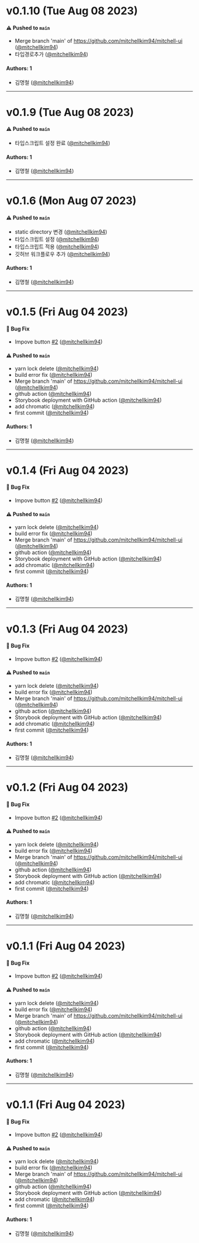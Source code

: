 # v0.1.10 (Tue Aug 08 2023)

#### ⚠️ Pushed to `main`

- Merge branch 'main' of https://github.com/mitchellkim94/mitchell-ui ([@mitchellkim94](https://github.com/mitchellkim94))
- 타입경로추가 ([@mitchellkim94](https://github.com/mitchellkim94))

#### Authors: 1

- 김명철 ([@mitchellkim94](https://github.com/mitchellkim94))

---

# v0.1.9 (Tue Aug 08 2023)

#### ⚠️ Pushed to `main`

- 타입스크립트 설정 완료 ([@mitchellkim94](https://github.com/mitchellkim94))

#### Authors: 1

- 김명철 ([@mitchellkim94](https://github.com/mitchellkim94))

---

# v0.1.6 (Mon Aug 07 2023)

#### ⚠️ Pushed to `main`

- static directory 변경 ([@mitchellkim94](https://github.com/mitchellkim94))
- 타입스크립트 설정 ([@mitchellkim94](https://github.com/mitchellkim94))
- 타입스크립트 적용 ([@mitchellkim94](https://github.com/mitchellkim94))
- 깃허브 워크플로우 추가 ([@mitchellkim94](https://github.com/mitchellkim94))

#### Authors: 1

- 김명철 ([@mitchellkim94](https://github.com/mitchellkim94))

---

# v0.1.5 (Fri Aug 04 2023)

#### 🐛 Bug Fix

- Impove button [#2](https://github.com/mitchellkim94/mitchell-ui/pull/2) ([@mitchellkim94](https://github.com/mitchellkim94))

#### ⚠️ Pushed to `main`

- yarn lock delete ([@mitchellkim94](https://github.com/mitchellkim94))
- build error fix ([@mitchellkim94](https://github.com/mitchellkim94))
- Merge branch 'main' of https://github.com/mitchellkim94/mitchell-ui ([@mitchellkim94](https://github.com/mitchellkim94))
- github action ([@mitchellkim94](https://github.com/mitchellkim94))
- Storybook deployment with GitHub action ([@mitchellkim94](https://github.com/mitchellkim94))
- add chromatic ([@mitchellkim94](https://github.com/mitchellkim94))
- first commit ([@mitchellkim94](https://github.com/mitchellkim94))

#### Authors: 1

- 김명철 ([@mitchellkim94](https://github.com/mitchellkim94))

---

# v0.1.4 (Fri Aug 04 2023)

#### 🐛 Bug Fix

- Impove button [#2](https://github.com/mitchellkim94/mitchell-ui/pull/2) ([@mitchellkim94](https://github.com/mitchellkim94))

#### ⚠️ Pushed to `main`

- yarn lock delete ([@mitchellkim94](https://github.com/mitchellkim94))
- build error fix ([@mitchellkim94](https://github.com/mitchellkim94))
- Merge branch 'main' of https://github.com/mitchellkim94/mitchell-ui ([@mitchellkim94](https://github.com/mitchellkim94))
- github action ([@mitchellkim94](https://github.com/mitchellkim94))
- Storybook deployment with GitHub action ([@mitchellkim94](https://github.com/mitchellkim94))
- add chromatic ([@mitchellkim94](https://github.com/mitchellkim94))
- first commit ([@mitchellkim94](https://github.com/mitchellkim94))

#### Authors: 1

- 김명철 ([@mitchellkim94](https://github.com/mitchellkim94))

---

# v0.1.3 (Fri Aug 04 2023)

#### 🐛 Bug Fix

- Impove button [#2](https://github.com/mitchellkim94/mitchell-ui/pull/2) ([@mitchellkim94](https://github.com/mitchellkim94))

#### ⚠️ Pushed to `main`

- yarn lock delete ([@mitchellkim94](https://github.com/mitchellkim94))
- build error fix ([@mitchellkim94](https://github.com/mitchellkim94))
- Merge branch 'main' of https://github.com/mitchellkim94/mitchell-ui ([@mitchellkim94](https://github.com/mitchellkim94))
- github action ([@mitchellkim94](https://github.com/mitchellkim94))
- Storybook deployment with GitHub action ([@mitchellkim94](https://github.com/mitchellkim94))
- add chromatic ([@mitchellkim94](https://github.com/mitchellkim94))
- first commit ([@mitchellkim94](https://github.com/mitchellkim94))

#### Authors: 1

- 김명철 ([@mitchellkim94](https://github.com/mitchellkim94))

---

# v0.1.2 (Fri Aug 04 2023)

#### 🐛 Bug Fix

- Impove button [#2](https://github.com/mitchellkim94/mitchell-ui/pull/2) ([@mitchellkim94](https://github.com/mitchellkim94))

#### ⚠️ Pushed to `main`

- yarn lock delete ([@mitchellkim94](https://github.com/mitchellkim94))
- build error fix ([@mitchellkim94](https://github.com/mitchellkim94))
- Merge branch 'main' of https://github.com/mitchellkim94/mitchell-ui ([@mitchellkim94](https://github.com/mitchellkim94))
- github action ([@mitchellkim94](https://github.com/mitchellkim94))
- Storybook deployment with GitHub action ([@mitchellkim94](https://github.com/mitchellkim94))
- add chromatic ([@mitchellkim94](https://github.com/mitchellkim94))
- first commit ([@mitchellkim94](https://github.com/mitchellkim94))

#### Authors: 1

- 김명철 ([@mitchellkim94](https://github.com/mitchellkim94))

---

# v0.1.1 (Fri Aug 04 2023)

#### 🐛 Bug Fix

- Impove button [#2](https://github.com/mitchellkim94/mitchell-ui/pull/2) ([@mitchellkim94](https://github.com/mitchellkim94))

#### ⚠️ Pushed to `main`

- yarn lock delete ([@mitchellkim94](https://github.com/mitchellkim94))
- build error fix ([@mitchellkim94](https://github.com/mitchellkim94))
- Merge branch 'main' of https://github.com/mitchellkim94/mitchell-ui ([@mitchellkim94](https://github.com/mitchellkim94))
- github action ([@mitchellkim94](https://github.com/mitchellkim94))
- Storybook deployment with GitHub action ([@mitchellkim94](https://github.com/mitchellkim94))
- add chromatic ([@mitchellkim94](https://github.com/mitchellkim94))
- first commit ([@mitchellkim94](https://github.com/mitchellkim94))

#### Authors: 1

- 김명철 ([@mitchellkim94](https://github.com/mitchellkim94))

---

# v0.1.1 (Fri Aug 04 2023)

#### 🐛 Bug Fix

- Impove button [#2](https://github.com/mitchellkim94/mitchell-ui/pull/2) ([@mitchellkim94](https://github.com/mitchellkim94))

#### ⚠️ Pushed to `main`

- yarn lock delete ([@mitchellkim94](https://github.com/mitchellkim94))
- build error fix ([@mitchellkim94](https://github.com/mitchellkim94))
- Merge branch 'main' of https://github.com/mitchellkim94/mitchell-ui ([@mitchellkim94](https://github.com/mitchellkim94))
- github action ([@mitchellkim94](https://github.com/mitchellkim94))
- Storybook deployment with GitHub action ([@mitchellkim94](https://github.com/mitchellkim94))
- add chromatic ([@mitchellkim94](https://github.com/mitchellkim94))
- first commit ([@mitchellkim94](https://github.com/mitchellkim94))

#### Authors: 1

- 김명철 ([@mitchellkim94](https://github.com/mitchellkim94))
